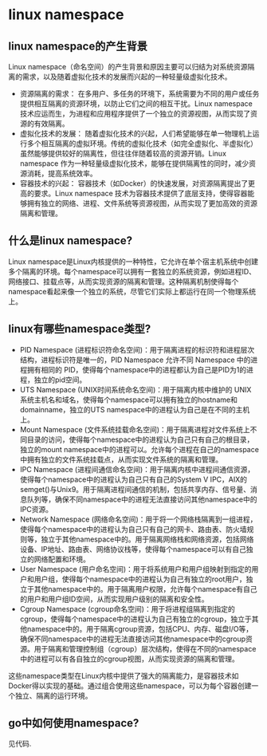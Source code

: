 # linux namespace

## linux namespace的产生背景

Linux namespace（命名空间）的产生背景和原因主要可以归结为对系统资源隔离的需求，以及随着虚拟化技术的发展而兴起的一种轻量级虚拟化技术。

- 资源隔离的需求：
在多用户、多任务的环境下，系统需要为不同的用户或任务提供相互隔离的资源环境，以防止它们之间的相互干扰。Linux namespace 技术应运而生，为进程和应用程序提供了一个独立的资源视图，从而实现了资源的有效隔离。
- 虚拟化技术的发展：
随着虚拟化技术的兴起，人们希望能够在单一物理机上运行多个相互隔离的虚拟环境。传统的虚拟化技术（如完全虚拟化、半虚拟化）虽然能够提供较好的隔离性，但往往伴随着较高的资源开销。Linux namespace 作为一种轻量级虚拟化技术，能够在提供隔离性的同时，减少资源消耗，提高系统效率。
- 容器技术的兴起：
容器技术（如Docker）的快速发展，对资源隔离提出了更高的要求。Linux namespace 技术为容器技术提供了底层支持，使得容器能够拥有独立的网络、进程、文件系统等资源视图，从而实现了更加高效的资源隔离和管理。

## 什么是linux namespace?

Linux namespace是Linux内核提供的一种特性，它允许在单个宿主机系统中创建多个隔离的环境。每个namespace可以拥有一套独立的系统资源，例如进程ID、网络接口、挂载点等，从而实现资源的隔离和管理。这种隔离机制使得每个namespace看起来像一个独立的系统，尽管它们实际上都运行在同一个物理系统上。

## linux有哪些namespace类型?

- PID Namespace (进程标识符命名空间)：用于隔离进程的标识符和进程层次结构，进程标识符是唯一的，PID Namespace 允许不同 Namespace 中的进程拥有相同的 PID，使得每个namespace中的进程都认为自己是PID为1的进程，独立的pid空间。
- UTS Namespace (UNIX时间系统命名空间)：用于隔离内核中维护的 UNIX 系统主机名和域名，使得每个namespace可以拥有独立的hostname和domainname，独立的UTS namespace中的进程认为自己是在不同的主机上。
- Mount Namespace (文件系统挂载命名空间)：用于隔离进程对文件系统上不同目录的访问，使得每个namespace中的进程认为自己只有自己的根目录，独立的mount namespace中的进程可以。允许每个进程在自己的namespace中拥有独立的文件系统挂载点，从而实现文件系统的隔离和管理。
- IPC Namespace (进程间通信命名空间)：用于隔离内核中进程间通信资源，使得每个namespace中的进程认为自己只有自己的System V IPC，AIX的semget()与Unix9。用于隔离进程间通信的机制，包括共享内存、信号量、消息队列等，确保不同namespace中的进程无法直接访问其他namespace中的IPC资源。
- Network Namespace (网络命名空间)：用于将一个网络栈隔离到一组进程，使得每个namespace中的进程认为自己只有自己的网卡、路由表、防火墙规则等，独立于其他namespace中的。用于隔离网络栈和网络资源，包括网络设备、IP地址、路由表、网络协议栈等，使得每个namespace可以有自己独立的网络配置和环境。
- User Namespace (用户命名空间)：用于将系统用户和用户组映射到指定的用户和用户组，使得每个namespace中的进程认为自己有独立的root用户，独立于其他namespace中的。用于隔离用户权限，允许每个namespace有自己的用户和用户组ID空间，从而实现用户级别的隔离和安全性。
- Cgroup Namespace (cgroup命名空间)：用于将进程组隔离到指定的cgroup，使得每个namespace中的进程认为自己有独立的cgroup，独立于其他namespace中的。用于隔离cgroup资源，包括CPU、内存、磁盘I/O等，确保不同namespace中的进程无法直接访问其他namespace中的cgroup资源。用于隔离和管理控制组（cgroup）层次结构，使得在不同的namespace中的进程可以有各自独立的cgroup视图，从而实现资源的隔离和管理。

这些namespace类型在Linux内核中提供了强大的隔离能力，是容器技术如Docker得以实现的基础。通过组合使用这些namespace，可以为每个容器创建一个独立、隔离的运行环境。

## go中如何使用namespace?

见代码.
